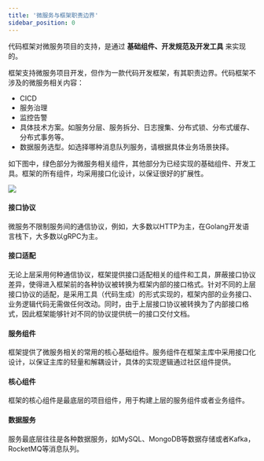 ```yaml
---
title: '微服务与框架职责边界'
sidebar_position: 0
---
```


代码框架对微服务项目的支持，是通过 **基础组件、开发规范及开发工具** 来实现的。

框架支持微服务项目开发，但作为一款代码开发框架，有其职责边界。代码框架不涉及的微服务相关内容：

- CICD
- 服务治理
- 监控告警
- 具体技术方案。如服务分层、服务拆分、日志搜集、分布式锁、分布式缓存、分布式事务等。
- 数据服务选型。如选择哪种消息队列服务，请根据具体业务场景抉择。

如下图中，绿色部分为微服务相关组件，其他部分为已经实现的基础组件、开发工具。框架的所有组件，均采用接口化设计，以保证很好的扩展性。

![](/markdown/a5d16c9342bcf3a3c70c586de1e89162.png)

#### **接口协议**

微服务不限制服务间的通信协议，例如，大多数以HTTP为主，在Golang开发语言栈下，大多数以gRPC为主。

#### **接口适配**

无论上层采用何种通信协议，框架提供接口适配相关的组件和工具，屏蔽接口协议差异，使得进入框架前的各种协议被转换为框架内部的接口格式。针对不同的上层接口协议的适配，是采用工具（代码生成）的形式实现的，框架内部的业务接口、业务逻辑代码无需做任何改动。同时，由于上层接口协议被转换为了内部接口格式，因此框架能够针对不同的协议提供统一的接口交付文档。

#### **服务组件**

框架提供了微服务相关的常用的核心基础组件。服务组件在框架主库中采用接口化设计，以保证主库的轻量和解耦设计，具体的实现逻辑通过社区组件提供。

#### **核心组件**

框架的核心组件是最底层的项目组件，用于构建上层的服务组件或者业务组件。

#### 数据服务

服务最底层往往是各种数据服务，如MySQL、MongoDB等数据存储或者Kafka，RocketMQ等消息队列。